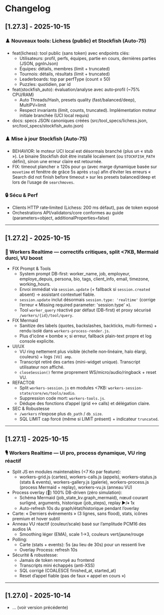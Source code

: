 # Changelog

## [1.27.3] - 2025-10-15

### ♟️ Nouveaux tools: Lichess (public) et Stockfish (Auto‑75)
- feat(lichess): tool public (sans token) avec endpoints clés:
  - Utilisateurs: profil, perfs, équipes, partie en cours, dernières parties (JSON, pgnInJson)
  - Équipes: détails, membres (limit + truncated)
  - Tournois: détails, résultats (limit + truncated)
  - Leaderboards: top par perfType (count ≤ 50)
  - Puzzles: quotidien, par id
- feat(stockfish_auto): évaluation/analyse avec auto‑profil (~75% CPU/RAM)
  - Auto Threads/Hash, presets quality (fast/balanced/deep), MultiPV=limit
  - Respect invariants (limit, counts, truncated). Implémentation moteur initiale branchée (UCI local requis)
- docs: specs JSON canoniques créées (src/tool_specs/lichess.json, src/tool_specs/stockfish_auto.json)

### ♟️ Mise à jour Stockfish (Auto‑75)
- BEHAVIOR: le moteur UCI local est désormais branché (plus un « stub »). Le binaire Stockfish doit être installé localement (ou `STOCKFISH_PATH` défini), sinon une erreur claire est retournée.
- FIX: timeout plancher ≥ 120s pour `go` (avec marge dynamique basée sur `movetime` et fenêtre de grâce 5s après `stop`) afin d’éviter les erreurs « Search did not finish before timeout » sur les presets balanced/deep et lors de l’usage de `searchmoves`.

### 🔒 Sécu & Perf
- Clients HTTP rate‑limited (Lichess: 200 ms défaut), pas de token exposé
- Orchestrations API/validators/core conformes au guide (parameters=object, additionalProperties=false)

---

## [1.27.2] - 2025-10-15

### 🧩 Workers Realtime — correctifs critiques, split <7KB, Mermaid durci, VU boost
- FIX Prompt & Tools
  - System prompt DB-first: worker_name, job, employeur, employe_depuis, persona, bio, tags, client_info, email, timezone, working_hours.
  - Envoi immédiat via `session.update` (+ fallback si `session.created` absent) → assistant contextuel fiable.
  - `session.update` inclut désormais `session.type: 'realtime'` (corrige l’erreur « Missing required parameter: 'session.type' »).
  - Tool `worker_query` réactivé par défaut (DB-first) et proxy sécurisé `/workers/{id}/tool/query`.
- FIX Mermaid
  - Sanitize des labels (quotes, backslashes, backticks, multi-formes) + rendu isolé dans `workers-process-render.js`.
  - Plus d’icône « bombe »; si erreur, fallback plain-text propre et log console explicite.
- UI/UX
  - VU ring nettement plus visible (échelle non‑linéaire, halo élargi, couleurs) + logs `[VU] amp`.
  - Transcript retiré des cartes (mini-widget unique). Transcript utilisateur non affiché.
  - `closeSession()` ferme proprement WS/micro/audio/ringback + reset VU.
- REFACTOR
  - Split `workers-session.js` en modules <7KB: `workers-session-state/core/ws/tools/audio`.
  - Suppression code mort: `workers-tools.js`.
  - Dédupe des fonctions d’appel (grid ↔ calls) et délégation claire.
- SEC & Robustesse
  - `/workers` n’expose plus `db_path` / `db_size`.
  - SQL LIMIT cap forcé (même si LIMIT présent) + indicateur `truncated`.

---

## [1.27.1] - 2025-10-15

### 🎙️ Workers Realtime — UI pro, process dynamique, VU ring réactif
- Split JS en modules maintenables (<7 Ko par feature):
  - workers-grid.js (cartes), workers-calls.js (appels), workers-status.js (stats & events), workers-gallery.js (galerie), workers-process.js (process Mermaid + replay), workers-vu.js (anneau VU)
- Process overlay (🧭) 100% DB-driven (zéro simulation):
  - Schéma Mermaid (job_state_kv.graph_mermaid), nœud courant surligné, arguments, historique (job_steps), replay ▶︎/⏸ 1x
  - Auto-refresh 10s du graph/état/historique pendant l’overlay
- Carte: « Derniers événements » (3 lignes, sans flood), stats, icônes premium et hover subtil
- Anneau VU réactif (couleur/scale) basé sur l’amplitude PCM16 des audios IA
  - Smoothing léger (EMA), scale 1→3, couleurs vert/jaune/rouge
- Polling:
  - Carte (stats + events): 5s (au lieu de 30s) pour un ressenti live
  - Overlay Process: refresh 10s
- Sécurité & robustesse:
  - Jamais de token renvoyé au frontend
  - Transcripts mini échappés (anti-XSS)
  - SQL corrigé (COALESCE finished_at, started_at)
  - Reset d’appel fiable (pas de faux « appel en cours »)

---

## [1.27.0] - 2025-10-14
- … (voir version précédente)
